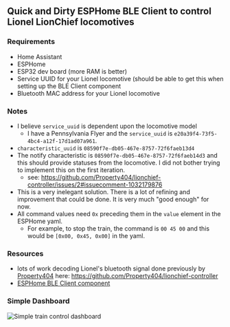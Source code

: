## Quick and Dirty ESPHome BLE Client to control Lionel LionChief locomotives

### Requirements
  + Home Assistant
  + ESPHome
  + ESP32 dev board (more RAM is better)
  + Service UUID for your Lionel locomotive (should be able to get this when setting up the BLE Client component
  + Bluetooth MAC address for your Lionel locomotive

### Notes
  + I believe `service_uuid` is dependent upon the locomotive model
    + I have a Pennsylvania Flyer and the `service_uuid` is `e20a39f4-73f5-4bc4-a12f-17d1ad07a961`.
  + `characteristic_uuid` is `08590f7e-db05-467e-8757-72f6faeb13d4`
  + The notify characteristic is `08590f7e-db05-467e-8757-72f6faeb14d3` and this should provide statuses from the locomotive. I did not bother trying to implement this on the first iteration.
    + see: https://github.com/Property404/lionchief-controller/issues/2#issuecomment-1032179876
  + This is a very inelegant solution. There is a lot of refining and improvement that could be done. It is very much "good enough" for now.
  + All command values need `0x` preceding them in the `value` element in the ESPHome yaml.
    + For example, to stop the train, the command is `00 45 00` and this would be `[0x00, 0x45, 0x00]` in the yaml.

### Resources
  + lots of work decoding Lionel's bluetooth signal done previously by [Property404](https://github.com/Property404) here: https://github.com/Property404/lionchief-controller
  + [ESPHome BLE Client component](https://esphome.io/components/ble_client.html)

### Simple Dashboard
 ![Simple train control dashboard](https://github.com/iamjoshk/home-assistant-collection/blob/2607c444ae01e66c7a251e0deb6d01f90a233494/ESPHome/LionelController/Screenshot_20241201-210908~2.png)
  
